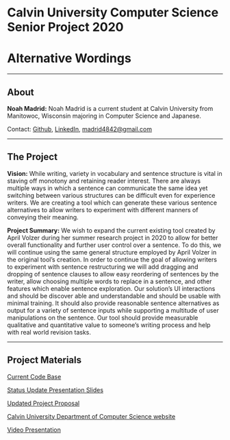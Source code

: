 # Calvin University Computer Science Senior Project 2020
# Alternative Wordings

***
## About

**Noah Madrid:**
Noah Madrid is a current student at Calvin University from Manitowoc, Wisconsin majoring in Computer Science and Japanese.

Contact: [Github](https://github.com/Nmad7), [LinkedIn](https://www.linkedin.com/in/noahmadrid/), [madrid4842@gmail.com](mailto:madrid4842@gmail.com)


***
## The Project
**Vision:**
While writing, variety in vocabulary and sentence structure is vital in staving off monotony and retaining reader interest. There are always multiple ways in which a sentence can communicate the same idea yet switching between various structures can be difficult even for experience writers. We are creating a tool which can generate these various sentence alternatives to allow writers to experiment with different manners of conveying their meaning.

**Project Summary:**
We wish to expand the current existing tool created by April Volzer during her summer research project in 2020 to allow for better overall functionality and further user control over a sentence. To do this, we will continue using the same general structure employed by April Volzer in the original tool’s creation. In order to continue the goal of allowing writers to experiment with sentence restructuring we will add dragging and dropping of sentence clauses to allow easy reordering of sentences by the writer, allow choosing multiple words to replace in a sentence, and other features which enable sentence exploration. Our solution’s UI interactions and should be discover able and understandable and should be usable with minimal training. It should also provide reasonable sentence alternatives as output for a variety of sentence inputs while supporting a multitude of user manipulations on the sentence. Our tool should provide measurable qualitative and quantitative value to someone’s writing process and help with real world revision tasks.

***
## Project Materials

[Current Code Base](https://github.com/CalvinData/seniorproj2020)

[Status Update Presentation Slides](https://github.com/CalvinData/seniorproj2020/blob/gh-pages/statusUpdate.pdf)

[Updated Project Proposal](https://github.com/CalvinData/seniorproj2020/blob/gh-pages/SeniorProjectProposalUpdated.pdf)

[Calvin University Department of Computer Science website](https://computing.calvin.edu)

[Video Presentation](https://youtu.be/2Q8rhJJvIPg)
